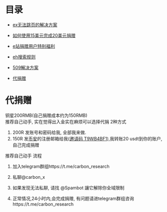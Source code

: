 # 目录
*  [ex无法跳页的解决方案](https://github.com/kk9448/ehDonate/blob/main/ex无法跳页的解决方案.md)

*  [如何使用15美元完成20美元捐赠](https://github.com/kk9448/ehDonate/blob/main/README.md)

*  [e站捐赠用户特别福利](https://github.com/kk9448/ehDonate/blob/main/eh捐赠用户特别福利.md)

*  [eh搜索规则](https://github.com/kk9448/ehDonate/blob/main/eh搜索规则.md)

*  [509解决方案](https://github.com/kk9448/ehDonate/blob/main/ban以及509解决方案.md)

*  [代捐赠](https://github.com/kk9448/ehDonate/blob/main/代捐赠.md)

# 代捐赠
铜星200RMB(自己捐赠成本约为150RMB)</br>
推荐自己动手, 实在觉得出入金实在麻烦可以选择代捐
2种方式
1) 200R 发账号和密码给我, 全部我来做. 
2) 150R 发[币安](https://accounts.binance.com/zh-CN/register?ref=T9WB4BF1)的注册邮箱给我([邀请码 T9WB4BF1](https://accounts.binance.com/zh-CN/register?ref=36615347)),我转账20 usdt到你的账户, 自己完成捐赠

推荐自己动手
流程

1) 加入telegram群组https://t.me/carbon_research

2) 私聊@carbon_x 

3) 如果发现无法私聊, 请找 @Spambot 讓它解除你全域限制

4) 正常情况,24小时内,会完成捐赠, 有问题请进telegram群组咨询https://t.me/carbon_research
